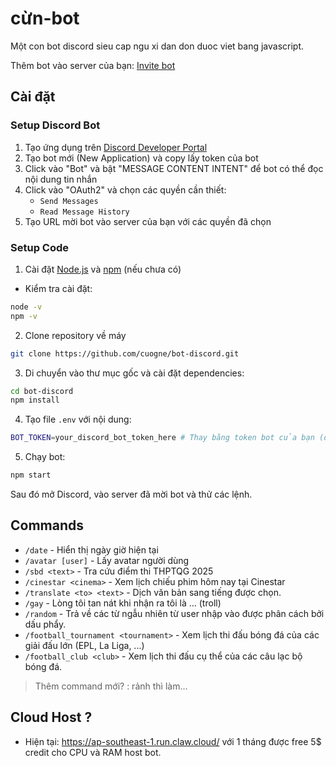 # cừn-bot

Một con bot discord sieu cap ngu xi dan don duoc viet bang javascript.

Thêm bot vào server của bạn: [Invite bot](https://discord.com/oauth2/authorize?client_id=1395723998821879849)

## Cài đặt

### Setup Discord Bot
1. Tạo ứng dụng trên [Discord Developer Portal](https://discord.com/developers/applications)
2. Tạo bot mới (New Application) và copy lấy token của bot
3. Click vào "Bot" và bật "MESSAGE CONTENT INTENT" để bot có thể đọc nội dung tin nhắn
4. Click vào "OAuth2" và chọn các quyền cần thiết:
    - `Send Messages`
    - `Read Message History`
5. Tạo URL mời bot vào server của bạn với các quyền đã chọn

### Setup Code
1. Cài đặt [Node.js](https://nodejs.org/) và [npm](https://www.npmjs.com/get-npm) (nếu chưa có)
   
- Kiểm tra cài đặt:
```bash
node -v
npm -v
```

2. Clone repository về máy
```bash
git clone https://github.com/cuogne/bot-discord.git
```

3. Di chuyển vào thư mục gốc và cài đặt dependencies:
```bash
cd bot-discord
npm install
```

4. Tạo file `.env` với nội dung:
```bash
BOT_TOKEN=your_discord_bot_token_here # Thay bằng token bot của bạn (đã copy ở trên)
```

5. Chạy bot:
```bash
npm start
```

Sau đó mở Discord, vào server đã mời bot và thử các lệnh.

## Commands

- `/date` - Hiển thị ngày giờ hiện tại
- `/avatar [user]` - Lấy avatar người dùng
- `/sbd <text>` - Tra cứu điểm thi THPTQG 2025
- `/cinestar <cinema>` - Xem lịch chiếu phim hôm nay tại Cinestar 
- `/translate <to> <text>` - Dịch văn bản sang tiếng được chọn.
- `/gay` - Lòng tôi tan nát khi nhận ra tôi là ... (troll)
- `/random` - Trả về các từ ngẫu nhiên từ user nhập vào được phân cách bởi dấu phẩy.
- `/football_tournament <tournament>` - Xem lịch thi đấu bóng đá của các giải đấu lớn (EPL, La Liga, ...)
- `/football_club <club>` - Xem lịch thi đấu cụ thể của các câu lạc bộ bóng đá.

> Thêm command mới? : rảnh thì làm...

## Cloud Host ?

- Hiện tại: https://ap-southeast-1.run.claw.cloud/ với 1 tháng được free 5$ credit cho CPU và RAM host bot.